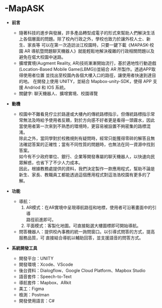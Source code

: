 # -MapASK
* **前言**
  * 隨著科技的進步與發展，許多產品轉型成電子的形式來幫助人們解決生活上各個層面的問題。除了校內行政之外，學校也致力於讓外校人士、新生、家長等
可以在第一次造訪淡江校園時，只要一鍵下載《MAPASK-校園 AR 導航暨問題聊天機器人》就能輕鬆地解決複雜的行政相關問題以及避免在偌大校園中迷路。  
  * 擴增實境(Augment Reality, AR)技術漸漸開始流行，基於適地性行動遊戲(Location-Based Mobile Game(LBMG))並結合 AR 所製作。透過APP取得使用者位置
並找出至校園內各個大樓入口的路徑，讓使用者快速到達目的地。
在開發上使用 UNITY，並結合 Mapbox-unity-SDK，使得 APP 支援 Andriod 和 IOS
系統。  
  * 關鍵字: 聊天機器人、擴增實境、校園導覽
* **動機**
   * 校園中不難看見佇立於路邊或大樓內的傳統路標指示，但傳統路標指示常常無法及時給予使用者反饋，對於方向感不好者更是看得一頭霧水，因此當使用者第一次來到不熟悉的環境時，更容易被設置不夠密集的路標混淆。  
除此之外，當同學對於校務規則有疑問時，經常只能獲得零碎的解答且無法確認答案的正確性；當有不同性質的問題時，也無法在同一資源中找到答案。  
如今有不少政府單位、銀行、企業等開發專屬的聊天機器人，以快速向民眾解惑，也省下了不少人力成本。   
因此，根據教務處提供的資料，我們決定製作一款應用程式，幫助不論是新生、家長、教職員工都能透過這個應用程式對這浩浩校園有更多的了解。


* **功能**
     * 導航：
         1. AR模式：在AR實境中呈現導航路徑和地標，使用者可沿著畫面中的引導                   
                             路徑前進即可。
         2. 平面模式：客製化地圖。可直接點選大樓圖標即可開始導航。
     * 問答機器人：提供校內事務的統一詢問窗口。以引導式問答的方式，提高服務品質，可
         直接結合導航以輔助回答，並支援語音的問答方式。
* **系統開發工具**
     * 開發平台：UNITY
     * 開發環境：Xcode、VScode
     * 後台資料：Dialogflow、Google Cloud Platform、Mapbox Studio
     * 語音套件：Speech-to-Text
     * 導航套件：Mapbox、ARkit
     * 美工：Figma
     * 檢測：Postman
     * 開發使用語言：C#
